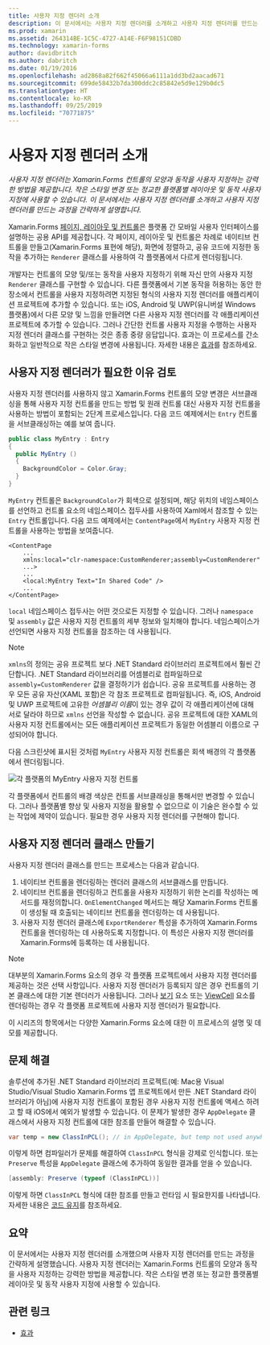 ```yaml
---
title: 사용자 지정 렌더러 소개
description: 이 문서에서는 사용자 지정 렌더러를 소개하고 사용자 지정 렌더러를 만드는 과정을 간략하게 설명합니다.
ms.prod: xamarin
ms.assetid: 264314BE-1C5C-4727-A14E-F6F98151CDBD
ms.technology: xamarin-forms
author: davidbritch
ms.author: dabritch
ms.date: 01/19/2016
ms.openlocfilehash: ad2868a82f662f45066a6111a1dd3bd2aacad671
ms.sourcegitcommit: 699de58432b7da300ddc2c85842e5d9e129b0dc5
ms.translationtype: HT
ms.contentlocale: ko-KR
ms.lasthandoff: 09/25/2019
ms.locfileid: "70771875"
---
```

# <a name="introduction-to-custom-renderers"></a>사용자 지정 렌더러 소개

_사용자 지정 렌더러는 Xamarin.Forms 컨트롤의 모양과 동작을 사용자 지정하는 강력한 방법을 제공합니다. 작은 스타일 변경 또는 정교한 플랫폼별 레이아웃 및 동작 사용자 지정에 사용할 수 있습니다. 이 문서에서는 사용자 지정 렌더러를 소개하고 사용자 지정 렌더러를 만드는 과정을 간략하게 설명합니다._

Xamarin.Forms [페이지, 레이아웃 및 컨트롤](~/xamarin-forms/user-interface/controls/index.md)은 플랫폼 간 모바일 사용자 인터페이스를 설명하는 공용 API를 제공합니다. 각 페이지, 레이아웃 및 컨트롤은 차례로 네이티브 컨트롤을 만들고(Xamarin.Forms 표현에 해당), 화면에 정렬하고, 공유 코드에 지정한 동작을 추가하는 `Renderer` 클래스를 사용하여 각 플랫폼에서 다르게 렌더링됩니다.

개발자는 컨트롤의 모양 및/또는 동작을 사용자 지정하기 위해 자신 만의 사용자 지정 `Renderer` 클래스를 구현할 수 있습니다. 다른 플랫폼에서 기본 동작을 허용하는 동안 한 장소에서 컨트롤을 사용자 지정하려면 지정된 형식의 사용자 지정 렌더러를 애플리케이션 프로젝트에 추가할 수 있습니다. 또는 iOS, Android 및 UWP(유니버설 Windows 플랫폼)에서 다른 모양 및 느낌을 만들려면 다른 사용자 지정 렌더러를 각 애플리케이션 프로젝트에 추가할 수 있습니다. 그러나 간단한 컨트롤 사용자 지정을 수행하는 사용자 지정 렌더러 클래스를 구현하는 것은 종종 중량 응답입니다. 효과는 이 프로세스를 간소화하고 일반적으로 작은 스타일 변경에 사용됩니다. 자세한 내용은 [효과](~/xamarin-forms/app-fundamentals/effects/index.md)를 참조하세요.

## <a name="examining-why-custom-renderers-are-necessary"></a>사용자 지정 렌더러가 필요한 이유 검토

사용자 지정 렌더러를 사용하지 않고 Xamarin.Forms 컨트롤의 모양 변경은 서브클래싱을 통해 사용자 지정 컨트롤을 만드는 방법 및 원래 컨트롤 대신 사용자 지정 컨트롤을 사용하는 방법이 포함되는 2단계 프로세스입니다. 다음 코드 예제에서는 `Entry` 컨트롤을 서브클래싱하는 예를 보여 줍니다.

```csharp
public class MyEntry : Entry
{
  public MyEntry ()
  {
    BackgroundColor = Color.Gray;
  }
}
```

`MyEntry` 컨트롤은 `BackgroundColor`가 회색으로 설정되며, 해당 위치의 네임스페이스를 선언하고 컨트롤 요소의 네임스페이스 접두사를 사용하여 Xaml에서 참조할 수 있는 `Entry` 컨트롤입니다. 다음 코드 예제에서는 `ContentPage`에서 `MyEntry` 사용자 지정 컨트롤을 사용하는 방법을 보여줍니다.

```xaml
<ContentPage
    ...
    xmlns:local="clr-namespace:CustomRenderer;assembly=CustomRenderer"
    ...>
    ...
    <local:MyEntry Text="In Shared Code" />
    ...
</ContentPage>
```

`local` 네임스페이스 접두사는 어떤 것으로든 지정할 수 있습니다. 그러나 `namespace` 및 `assembly` 값은 사용자 지정 컨트롤의 세부 정보와 일치해야 합니다. 네임스페이스가 선언되면 사용자 지정 컨트롤을 참조하는 데 사용됩니다.

> [!NOTE]
> `xmlns`의 정의는 공유 프로젝트 보다 .NET Standard 라이브러리 프로젝트에서 훨씬 간단합니다. .NET Standard 라이브러리를 어셈블리로 컴파일하므로 `assembly=CustomRenderer` 값을 결정하기가 쉽습니다. 공유 프로젝트를 사용하는 경우 모든 공유 자산(XAML 포함)은 각 참조 프로젝트로 컴파일됩니다. 즉, iOS, Android 및 UWP 프로젝트에 고유한 *어셈블리 이름*이 있는 경우 값이 각 애플리케이션에 대해 서로 달라야 하므로 `xmlns` 선언을 작성할 수 없습니다. 공유 프로젝트에 대한 XAML의 사용자 지정 컨트롤에서는 모든 애플리케이션 프로젝트가 동일한 어셈블리 이름으로 구성되어야 합니다.

다음 스크린샷에 표시된 것처럼 `MyEntry` 사용자 지정 컨트롤은 회색 배경의 각 플랫폼에서 렌더링됩니다.

![](introduction-images/screenshots.png "각 플랫폼의 MyEntry 사용자 지정 컨트롤")

각 플랫폼에서 컨트롤의 배경 색상은 컨트롤 서브클래싱을 통해서만 변경할 수 있습니다. 그러나 플랫폼별 향상 및 사용자 지정을 활용할 수 없으므로 이 기술은 완수할 수 있는 작업에 제약이 있습니다. 필요한 경우 사용자 지정 렌더러를 구현해야 합니다.

## <a name="creating-a-custom-renderer-class"></a>사용자 지정 렌더러 클래스 만들기

사용자 지정 렌더러 클래스를 만드는 프로세스는 다음과 같습니다.

1. 네이티브 컨트롤을 렌더링하는 렌더러 클래스의 서브클래스를 만듭니다.
1. 네이티브 컨트롤을 렌더링하고 컨트롤을 사용자 지정하기 위한 논리를 작성하는 메서드를 재정의합니다. `OnElementChanged` 메서드는 해당 Xamarin.Forms 컨트롤이 생성될 때 호출되는 네이티브 컨트롤을 렌더링하는 데 사용됩니다.
1. 사용자 지정 렌더러 클래스에 `ExportRenderer` 특성을 추가하여 Xamarin.Forms 컨트롤을 렌더링하는 데 사용하도록 지정합니다. 이 특성은 사용자 지정 랜더러를 Xamarin.Forms에 등록하는 데 사용됩니다.

> [!NOTE]
> 대부분의 Xamarin.Forms 요소의 경우 각 플랫폼 프로젝트에서 사용자 지정 렌더러를 제공하는 것은 선택 사항입니다. 사용자 지정 렌더러가 등록되지 않은 경우 컨트롤의 기본 클래스에 대한 기본 렌더러가 사용됩니다. 그러나 [보기](xref:Xamarin.Forms.View) 요소 또는 [ViewCell](xref:Xamarin.Forms.ViewCell) 요소를 렌더링하는 경우 각 플랫폼 프로젝트에 사용자 지정 렌더러가 필요합니다.

이 시리즈의 항목에서는 다양한 Xamarin.Forms 요소에 대한 이 프로세스의 설명 및 데모를 제공합니다.

## <a name="troubleshooting"></a>문제 해결

솔루션에 추가된 .NET Standard 라이브러리 프로젝트(예: Mac용 Visual Studio/Visual Studio Xamarin.Forms 앱 프로젝트에서 만든 .NET Standard 라이브러리가 아님)에 사용자 지정 컨트롤이 포함된 경우 사용자 지정 컨트롤에 액세스 하려고 할 때 iOS에서 예외가 발생할 수 있습니다. 이 문제가 발생한 경우 `AppDelegate` 클래스에서 사용자 지정 컨트롤에 대한 참조를 만들어 해결할 수 있습니다.

```csharp
var temp = new ClassInPCL(); // in AppDelegate, but temp not used anywhere
```

이렇게 하면 컴파일러가 문제를 해결하여 `ClassInPCL` 형식을 강제로 인식합니다. 또는 `Preserve` 특성을 `AppDelegate` 클래스에 추가하여 동일한 결과를 얻을 수 있습니다.

```csharp
[assembly: Preserve (typeof (ClassInPCL))]
```

이렇게 하면 `ClassInPCL` 형식에 대한 참조를 만들고 런타임 시 필요한지를 나타냅니다. 자세한 내용은 [코드 유지](~/ios/deploy-test/linker.md)를 참조하세요.

## <a name="summary"></a>요약

이 문서에서는 사용자 지정 렌더러를 소개했으며 사용자 지정 렌더러를 만드는 과정을 간략하게 설명했습니다. 사용자 지정 렌더러는 Xamarin.Forms 컨트롤의 모양과 동작을 사용자 지정하는 강력한 방법을 제공합니다. 작은 스타일 변경 또는 정교한 플랫폼별 레이아웃 및 동작 사용자 지정에 사용할 수 있습니다.

## <a name="related-links"></a>관련 링크

- [효과](~/xamarin-forms/app-fundamentals/effects/index.md)
